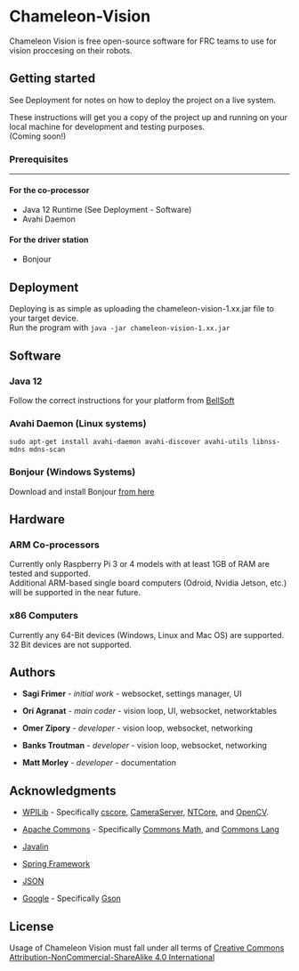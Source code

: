 # Chameleon-Vision

Chameleon Vision is free open-source software for FRC teams to use for vision proccesing on their robots.

## Getting started

See Deployment for notes on how to deploy the project on a live system.

These instructions will get you a copy of the project up and running on your local machine for development and testing purposes.  
(Coming soon!)  

### Prerequisites
---
#### For the co-processor

- Java 12 Runtime (See Deployment - Software)
- Avahi Daemon

#### For the driver station

- Bonjour


## Deployment
Deploying is as simple as uploading the chameleon-vision-1.xx.jar file to your target device.  
Run the program with `java -jar chameleon-vision-1.xx.jar`

## Software

### Java 12 
Follow the correct instructions for your platform from [BellSoft](https://bell-sw.com/pages/liberica_install_guide-12.0.2/)

### Avahi Daemon (Linux systems)
`sudo apt-get install avahi-daemon avahi-discover avahi-utils libnss-mdns mdns-scan`

### Bonjour (Windows Systems)
Download and install Bonjour [from here](https://support.apple.com/kb/DL999?locale=en_US)

## Hardware

### ARM Co-processors
Currently only Raspberry Pi 3 or 4 models with at least 1GB of RAM are tested and supported.  
Additional ARM-based single board computers (Odroid, Nvidia Jetson, etc.) will be supported in the near future.


### x86 Computers
Currently any 64-Bit devices (Windows, Linux and Mac OS) are supported.  
32 Bit devices are not supported.

## Authors

*  **Sagi Frimer** - *initial work* - websocket, settings manager, UI

*  **Ori Agranat** - *main coder* - vision loop, UI, websocket, networktables

*  **Omer Zipory** - *developer* - vision loop, websocket, networking

*  **Banks Troutman** - *developer* - vision loop, websocket, networking

*  **Matt Morley** - *developer* - documentation


## Acknowledgments

* [WPILib](https://github.com/wpilibsuite) - Specifically [cscore](https://github.com/wpilibsuite/allwpilib/tree/master/cscore), [CameraServer](https://github.com/wpilibsuite/allwpilib/tree/master/cameraserver), [NTCore](https://github.com/wpilibsuite/allwpilib/tree/master/ntcore), and [OpenCV](https://github.com/wpilibsuite/thirdparty-opencv). 

* [Apache Commons](https://commons.apache.org/) - Specifically [Commons Math](https://commons.apache.org/proper/commons-math/), and [Commons Lang](https://commons.apache.org/proper/commons-lang/)

* [Javalin](https://javalin.io/)

* [Spring Framework](https://spring.io/)

* [JSON](https://json.org)

* [Google](https://github.com/google) - Specifically [Gson](https://github.com/google/gson)

## License  
Usage of Chameleon Vision must fall under all terms of [Creative Commons Attribution-NonCommercial-ShareAlike 4.0 International](https://creativecommons.org/licenses/by-nc-sa/4.0/legalcode)